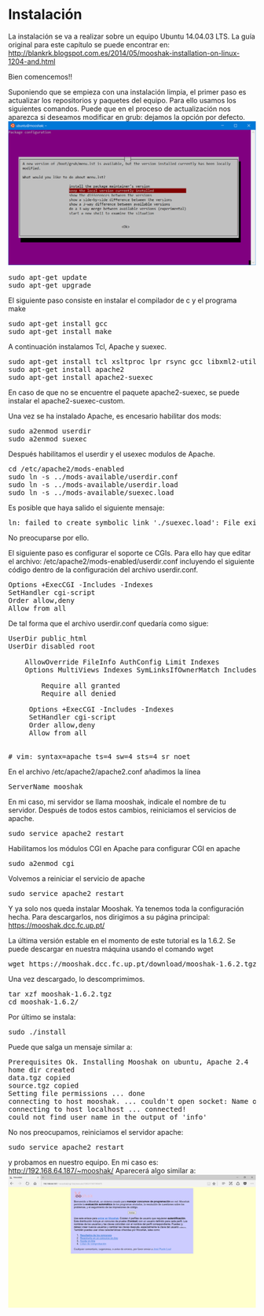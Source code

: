 # Instalación

La instalación se va a realizar sobre un equipo Ubuntu 14.04.03 LTS. La guía original para este capítulo se puede encontrar en: http://blankrk.blogspot.com.es/2014/05/mooshak-installation-on-linux-1204-and.html

Bien comencemos!!

Suponiendo que se empieza con una instalación limpia, el primer paso es actualizar los repositorios y paquetes del equipo. Para ello usamos los siguientes comandos. Puede que en el proceso de actualización nos aparezca si deseamos modificar en grub: dejamos la opción por defecto.
![Versión del grub](images/actualizacion.png)

<pre>sudo apt-get update 
sudo apt-get upgrade
</pre>

El siguiente paso consiste en instalar el compilador de c y el programa make

<pre>sudo apt-get install gcc
sudo apt-get install make
</pre>

A continuación instalamos Tcl, Apache y suexec.

<pre>sudo apt-get install tcl xsltproc lpr rsync gcc libxml2-utils
sudo apt-get install apache2
sudo apt-get install apache2-suexec
</pre>

En caso de que no se encuentre el paquete apache2-suexec, se puede instalar el apache2-suexec-custom.

Una vez se ha instalado Apache, es encesario habilitar dos mods:

<pre>sudo a2enmod userdir
sudo a2enmod suexec
</pre>

Después habilitamos el userdir y el usexec modulos de Apache.

<pre>cd /etc/apache2/mods-enabled
sudo ln -s ../mods-available/userdir.conf
sudo ln -s ../mods-available/userdir.load
sudo ln -s ../mods-available/suexec.load
</pre> 

Es posible que haya salido el siguiente mensaje:

<pre>ln: failed to create symbolic link './suexec.load': File exists</pre>

No preocuparse por ello. 

El siguiente paso es configurar el soporte ce CGIs. Para ello hay que editar el archivo: /etc/apache2/mods-enabled/userdir.conf incluyendo el siguiente código dentro de la configuración del archivo userdir.conf.
    
<pre>Options +ExecCGI -Includes -Indexes
SetHandler cgi-script
Order allow,deny
Allow from all
</pre>
        
De tal forma que el archivo userdir.conf quedaría como sigue:
        
<pre>UserDir public_html
UserDir disabled root

    AllowOverride FileInfo AuthConfig Limit Indexes
    Options MultiViews Indexes SymLinksIfOwnerMatch IncludesNoExec
                
        Require all granted     
        Require all denied
        
     Options +ExecCGI -Includes -Indexes
     SetHandler cgi-script
     Order allow,deny
     Allow from all
        

# vim: syntax=apache ts=4 sw=4 sts=4 sr noet
</pre>
        
En el archivo /etc/apache2/apache2.conf añadimos la línea 
        
<pre>ServerName mooshak</pre>

En mi caso, mi servidor se llama mooshak, indicale el nombre de tu servidor. Después de todos estos cambios, reiniciamos el servicios de apache. 
        
<pre>sudo service apache2 restart</pre>
                
Habilitamos los módulos CGI en Apache para configurar CGI en apache
                
<pre>sudo a2enmod cgi</pre>
                
Volvemos a reiniciar el servicio de apache
                
<pre>sudo service apache2 restart</pre>

Y ya solo nos queda instalar Mooshak. Ya tenemos toda la configuración hecha. Para descargarlos, nos dirigimos a su página principal: https://mooshak.dcc.fc.up.pt/

La última versión estable en el momento de este tutorial es la 1.6.2. Se puede descargar en nuestra máquina usando el comando wget

<pre>wget https://mooshak.dcc.fc.up.pt/download/mooshak-1.6.2.tgz
</pre>

Una vez descargado, lo descomprimimos. 
<pre>tar xzf mooshak-1.6.2.tgz 
cd mooshak-1.6.2/ </pre>

Por último se instala:

<pre>sudo ./install
</pre>

Puede que salga un mensaje similar a:

<pre>Prerequisites Ok. Installing Mooshak on ubuntu, Apache 2.4
home dir created
data.tgz copied
source.tgz copied
Setting file permissions ... done
connecting to host mooshak. ... couldn't open socket: Name or service not known
connecting to host localhost ... connected!
could not find user name in the output of 'info'
</pre>

No nos preocupamos, reiniciamos el servidor apache:

<pre>sudo service apache2 restart
</pre>

y probamos en nuestro equipo. En mi caso es: http://192.168.64.187/~mooshak/ Aparecerá algo similar a:![Página principal de Mooshak](images/index.png)
